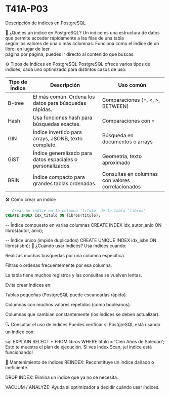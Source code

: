 # T41A-P03
Descripción de índices en PostgreSQL

📘 ¿Qué es un índice en PostgreSQL?
Un índice es una estructura de datos que permite acceder rápidamente a las filas de una tabla    
según los valores de una o más columnas. Funciona como el índice de un libro: en lugar de leer   
página por página, puedes ir directo al contenido que buscas.

⚙️ Tipos de índices en PostgreSQL
PostgreSQL ofrece varios tipos de índices, cada uno optimizado para distintos casos de uso:

| Tipo de Índice | Descripción                                                      | Uso común                                           |
|----------------|------------------------------------------------------------------|-----------------------------------------------------|
| B-tree         | El más común. Ordena los datos para búsquedas rápidas.           | Comparaciones (=, <, >, BETWEEN)                   |
| Hash           | Usa funciones hash para búsquedas exactas.                       | Comparaciones con =                                |
| GIN            | Índice invertido para arrays, JSONB, texto completo.             | Búsqueda en documentos o arrays                    |
| GiST           | Índice generalizado para datos espaciales o personalizados.      | Geometría, texto aproximado                        |
| BRIN           | Índice compacto para grandes tablas ordenadas.                   | Consultas en columnas con valores correlacionados  |

🛠️ Cómo crear un índice

```sql
-- Crear un índice en la columna 'titulo' de la tabla 'libros'
CREATE INDEX idx_titulo ON libros(titulo);
```

-- Índice compuesto en varias columnas
CREATE INDEX idx_autor_anio ON libros(autor, anio);

-- Índice único (impide duplicados)
CREATE UNIQUE INDEX idx_isbn ON libros(isbn);
🚀 ¿Cuándo usar índices?
Usa índices cuando:

Realizas muchas búsquedas por una columna específica.

Filtras o ordenas frecuentemente por esa columna.

La tabla tiene muchos registros y las consultas se vuelven lentas.

Evita crear índices en:

Tablas pequeñas (PostgreSQL puede escanearlas rápido).

Columnas con muchos valores repetidos (como booleanos).

Columnas que cambian constantemente (los índices se deben actualizar).

🔍 Consultar el uso de índices
Puedes verificar si PostgreSQL está usando un índice con:

sql
EXPLAIN SELECT * FROM libros WHERE titulo = 'Cien Años de Soledad';
Esto te muestra el plan de ejecución. Si ves Index Scan, ¡el índice está funcionando!

🧹 Mantenimiento de índices
REINDEX: Reconstituye un índice dañado o ineficiente.

DROP INDEX: Elimina un índice que ya no se necesita.

VACUUM / ANALYZE: Ayuda al optimizador a decidir cuándo usar índices.
